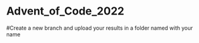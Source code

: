 # Advent_of_Code_2022
#Create a new branch and upload your results in a folder named with your name
